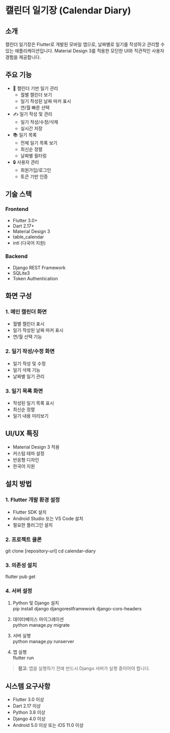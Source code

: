 # 캘린더 일기장 (Calendar Diary)

## 소개
캘린더 일기장은 Flutter로 개발된 모바일 앱으로, 날짜별로 일기를 작성하고 관리할 수 있는 애플리케이션입니다. Material Design 3를 적용한 모던한 UI와 직관적인 사용자 경험을 제공합니다.

## 주요 기능
- 📅 캘린더 기반 일기 관리
  - 월별 캘린더 보기
  - 일기 작성된 날짜 마커 표시
  - 연/월 빠른 선택
- ✍️ 일기 작성 및 관리
  - 일기 작성/수정/삭제
  - 실시간 저장
- 📚 일기 목록
  - 전체 일기 목록 보기
  - 최신순 정렬
  - 날짜별 필터링
- 🔒 사용자 관리
  - 회원가입/로그인
  - 토큰 기반 인증

## 기술 스택
### Frontend
- Flutter 3.0+
- Dart 2.17+
- Material Design 3
- table_calendar
- intl (다국어 지원)

### Backend
- Django REST Framework
- SQLite3
- Token Authentication

## 화면 구성

### 1. 메인 캘린더 화면
- 월별 캘린더 표시
- 일기 작성된 날짜 마커 표시
- 연/월 선택 기능

### 2. 일기 작성/수정 화면
- 일기 작성 및 수정
- 일기 삭제 기능
- 날짜별 일기 관리

### 3. 일기 목록 화면
- 작성된 일기 목록 표시
- 최신순 정렬
- 일기 내용 미리보기

## UI/UX 특징
- Material Design 3 적용
- 커스텀 테마 설정
- 반응형 디자인
- 한국어 지원

## 설치 방법

### 1. Flutter 개발 환경 설정
- Flutter SDK 설치
- Android Studio 또는 VS Code 설치
- 필요한 플러그인 설치

### 2. 프로젝트 클론
git clone [repository-url]
cd calendar-diary

### 3. 의존성 설치
flutter pub get

### 4. 서버 설정
1. Python 및 Django 설치<br>
pip install django djangorestframework django-cors-headers

2. 데이터베이스 마이그레이션<br>
python manage.py migrate

3. 서버 실행<br>
python manage.py runserver

4. 앱 실행<br>
flutter run

> **참고**: 앱을 실행하기 전에 반드시 Django 서버가 실행 중이어야 합니다.

## 시스템 요구사항
- Flutter 3.0 이상
- Dart 2.17 이상
- Python 3.8 이상
- Django 4.0 이상
- Android 5.0 이상 또는 iOS 11.0 이상
